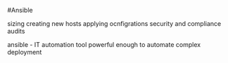 #Ansible

  sizing creating new hosts 
  applying ocnfigrations
  security and compliance audits

ansible - IT automation tool
powerful enough to automate complex deployment

